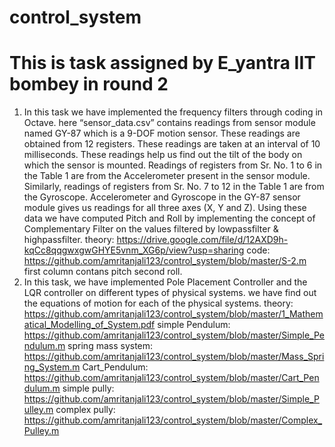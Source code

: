 # control_system
# This is task assigned by E_yantra IIT bombey in round 2
1) In this task we have implemented the frequency filters through coding in
Octave. here “sensor_data.csv” contains readings from sensor module named GY-87 which is a
9-DOF motion sensor. These readings are obtained from 12 registers. These readings are taken at an interval of 10 milliseconds. These readings help us find out the tilt of the body on which the sensor is mounted.
Readings of registers from Sr. No. 1 to 6 in the Table 1 are from the
Accelerometer present in the sensor module. Similarly, readings of registers from Sr. No. 7 to 12 in the Table 1 are from the Gyroscope. Accelerometer and Gyroscope in
the GY-87 sensor module gives us readings for all three axes (X, Y and Z). 
Using these data we have computed Pitch and Roll by implementing the concept of Complementary Filter on the values filtered by lowpassfilter & highpassfilter.
theory:
https://drive.google.com/file/d/12AXD9h-kqCc8qqgwxgwGHYE5vnm_XG6p/view?usp=sharing
code:
https://github.com/amritanjali123/control_system/blob/master/S-2.m
first column contans pitch second roll.
2) In this task, we have implemented Pole Placement Controller and the LQR
controller on different types of physical systems. we have find out the
equations of motion for each of the physical systems.
theory:
https://github.com/amritanjali123/control_system/blob/master/1_Mathematical_Modelling_of_System.pdf
simple Pendulum:
https://github.com/amritanjali123/control_system/blob/master/Simple_Pendulum.m
spring mass system:
https://github.com/amritanjali123/control_system/blob/master/Mass_Spring_System.m
Cart_Pendulum: 
https://github.com/amritanjali123/control_system/blob/master/Cart_Pendulum.m
simple pully:
https://github.com/amritanjali123/control_system/blob/master/Simple_Pulley.m
complex pully:
https://github.com/amritanjali123/control_system/blob/master/Complex_Pulley.m
